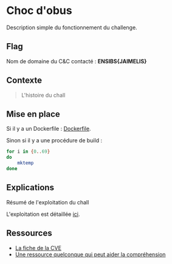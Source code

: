 # Choc d'obus

Description simple du fonctionnement du challenge.

## Flag

Nom de domaine du C&C contacté : __ENSIBS{JAIMELIS}__

## Contexte
> L'histoire du chall

## Mise en place

Si il y a un Dockerfile : [Dockerfile](Dockerfile).

Sinon si il y a une procédure de build :
```bash
for i in {0..69}
do
	mktemp
done
```

## Explications

Résumé de l'exploitation du chall

L'exploitation est détaillée [ici](writeup.md).

## Ressources

* [La fiche de la CVE](https://www.youtube.com/watch?v=dQw4w9WgXcQ)
* [Une ressource quelconque qui peut aider la compréhension](https://www.youtube.com/watch?v=dQw4w9WgXcQ)

